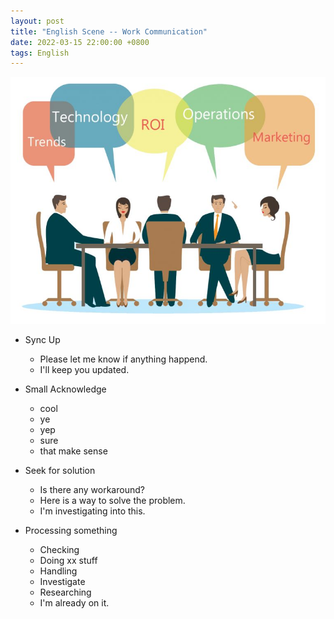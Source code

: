```yaml
---
layout: post
title: "English Scene -- Work Communication"
date: 2022-03-15 22:00:00 +0800
tags: English
---
```


![metting](/assets/images/2021-11-04-English_meeting_scene_1.jpeg)

- Sync Up

  - Please let me know if anything happend.
  - I'll keep you updated.

- Small Acknowledge

  - cool
  - ye
  - yep
  - sure
  - that make sense

- Seek for solution

  - Is there any workaround?
  - Here is a way to solve the problem.
  - I'm investigating into this.

- Processing something
  - Checking
  - Doing xx stuff
  - Handling
  - Investigate
  - Researching
  - I'm already on it.
